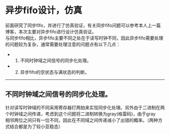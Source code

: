 异步fifo设计，仿真
====

前面研究了同步fifo，并进行了仿真验证，有关同步fifo问题可以参考本人上一篇博客，本次主要对异步fifo进行设计仿真验证。  
与同步fifo相比，异步fifo主要不同之处在于读写时钟不同，因此异步fifo需要处理的问题较为复杂，通常需要处理注意的问题点有以下几点：  

* 1. 不同时钟域之间信号的同步化处理。
* 2. 异步fifo的空状态与满状态的判断。

---------------------------------------------------
不同时钟域之间信号的同步化处理。
-----
  针对读写时钟域的不同采用寄存器打两拍来实现同步化处理。另外由于二进制在两个时钟域之间传递，考虑到这个问题将二进制转换为gray(格雷码)，由于gray  
  相邻两位之间只有一位不同，因此在不同域之间传递减小了出错的概率。（两种方式结合都是为了较小亚稳态） 
   
